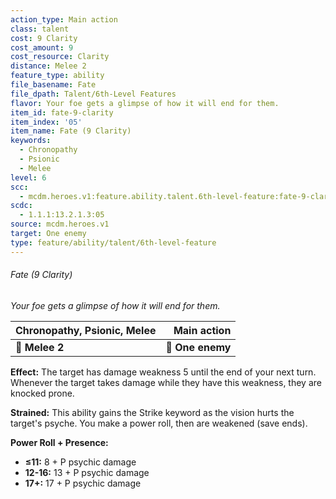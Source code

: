 ```yaml
---
action_type: Main action
class: talent
cost: 9 Clarity
cost_amount: 9
cost_resource: Clarity
distance: Melee 2
feature_type: ability
file_basename: Fate
file_dpath: Talent/6th-Level Features
flavor: Your foe gets a glimpse of how it will end for them.
item_id: fate-9-clarity
item_index: '05'
item_name: Fate (9 Clarity)
keywords:
  - Chronopathy
  - Psionic
  - Melee
level: 6
scc:
  - mcdm.heroes.v1:feature.ability.talent.6th-level-feature:fate-9-clarity
scdc:
  - 1.1.1:13.2.1.3:05
source: mcdm.heroes.v1
target: One enemy
type: feature/ability/talent/6th-level-feature
---
```


###### Fate (9 Clarity)

*Your foe gets a glimpse of how it will end for them.*

| **Chronopathy, Psionic, Melee** |  **Main action** |
| ------------------------------- | ---------------: |
| **📏 Melee 2**                  | **🎯 One enemy** |

**Effect:** The target has damage weakness 5 until the end of your next turn. Whenever the target takes damage while they have this weakness, they are knocked prone.

**Strained:** This ability gains the Strike keyword as the vision hurts the target's psyche. You make a power roll, then are weakened (save ends).

**Power Roll + Presence:**

- **≤11:** 8 + P psychic damage
- **12-16:** 13 + P psychic damage
- **17+:** 17 + P psychic damage
